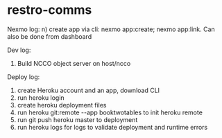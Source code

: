 # restro-comms

Nexmo log:
n) create app via cli: nexmo app:create; nexmo app:link. Can also be done from dashboard

Dev log:
1) Build NCCO object server on host/ncco

Deploy log:
1) create Heroku account and an app, download CLI
2) run heroku login
3) create heroku deployment files
4) run heroku git:remote --app booktwotables to init heroku remote
5) run git push heroku master to deployment
6) run heroku logs for logs to validate deployment and runtime errors
